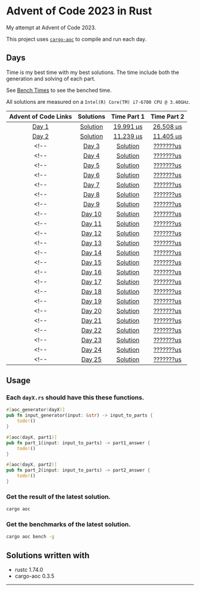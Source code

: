# Advent of Code 2023 in Rust
My attempt at Advent of Code 2023.

This project uses [`cargo-aoc`][cargo-aoc] to compile and run each day.

## Days

Time is my best time with my best solutions. 
The time include both the generation and solving of each part.

See [Bench Times](bench-times) to see the benched time.

All solutions are measured on a `Intel(R) Core(TM) i7-6700 CPU @ 3.40GHz`.

| Advent of Code Links |         Solutions         |             Time Part 1             |              Time Part 2           |
|:--------------------:|:-------------------------:|:-----------------------------------:|:----------------------------------:|
| [Day 1][day01]       | [Solution](./src/day1.rs)  | [19.991 µs](bench-times/day1.txt)  | [26.508 µs](bench-times/day1.txt)  |
| [Day 2][day02]       | [Solution](./src/day2.rs)  | [11.239 µs](bench-times/day2.txt)  | [11.405 µs](bench-times/day2.txt)  |
<!-- | [Day 3][day03]       | [Solution](./src/day3.rs)  | [???????us](bench-times/day3.txt)  | [???????us](bench-times/day3.txt)  | -->
<!-- | [Day 4][day04]       | [Solution](./src/day4.rs)  | [???????us](bench-times/day4.txt)  | [???????us](bench-times/day4.txt)  | -->
<!-- | [Day 5][day05]       | [Solution](./src/day5.rs)  | [???????us](bench-times/day5.txt)  | [???????us](bench-times/day5.txt)  | -->
<!-- | [Day 6][day06]       | [Solution](./src/day6.rs)  | [???????us](bench-times/day6.txt)  | [???????us](bench-times/day6.txt)  | -->
<!-- | [Day 7][day07]       | [Solution](./src/day7.rs)  | [???????us](bench-times/day7.txt)  | [???????us](bench-times/day7.txt)  | -->
<!-- | [Day 8][day08]       | [Solution](./src/day8.rs)  | [???????us](bench-times/day8.txt)  | [???????us](bench-times/day8.txt)  | -->
<!-- | [Day 9][day09]       | [Solution](./src/day9.rs)  | [???????us](bench-times/day9.txt)  | [???????us](bench-times/day9.txt)  | -->
<!-- | [Day 10][day10]      | [Solution](./src/day10.rs) | [???????us](bench-times/day10.txt) | [???????us](bench-times/day10.txt) | -->
<!-- | [Day 11][day11]      | [Solution](./src/day11.rs) | [???????us](bench-times/day11.txt) | [???????us](bench-times/day11.txt) | -->
<!-- | [Day 12][day12]      | [Solution](./src/day12.rs) | [???????us](bench-times/day12.txt) | [???????us](bench-times/day12.txt) | -->
<!-- | [Day 13][day13]      | [Solution](./src/day13.rs) | [???????us](bench-times/day13.txt) | [???????us](bench-times/day13.txt) | -->
<!-- | [Day 14][day14]      | [Solution](./src/day14.rs) | [???????us](bench-times/day14.txt) | [???????us](bench-times/day14.txt) | -->
<!-- | [Day 15][day15]      | [Solution](./src/day15.rs) | [???????us](bench-times/day15.txt) | [???????us](bench-times/day15.txt) | -->
<!-- | [Day 16][day16]      | [Solution](./src/day16.rs) | [???????us](bench-times/day16.txt) | [???????us](bench-times/day16.txt) | -->
<!-- | [Day 17][day17]      | [Solution](./src/day17.rs) | [???????us](bench-times/day17.txt) | [???????us](bench-times/day17.txt) | -->
<!-- | [Day 18][day18]      | [Solution](./src/day18.rs) | [???????us](bench-times/day18.txt) | [???????us](bench-times/day18.txt) | -->
<!-- | [Day 19][day19]      | [Solution](./src/day19.rs) | [???????us](bench-times/day19.txt) | [???????us](bench-times/day19.txt) | -->
<!-- | [Day 20][day20]      | [Solution](./src/day20.rs) | [???????us](bench-times/day20.txt) | [???????us](bench-times/day20.txt) | -->
<!-- | [Day 21][day21]      | [Solution](./src/day21.rs) | [???????us](bench-times/day21.txt) | [???????us](bench-times/day21.txt) | -->
<!-- | [Day 22][day22]      | [Solution](./src/day22.rs) | [???????us](bench-times/day22.txt) | [???????us](bench-times/day22.txt) | -->
<!-- | [Day 23][day23]      | [Solution](./src/day23.rs) | [???????us](bench-times/day23.txt) | [???????us](bench-times/day23.txt) | -->
<!-- | [Day 24][day24]      | [Solution](./src/day24.rs) | [???????us](bench-times/day24.txt) | [???????us](bench-times/day24.txt) | -->
<!-- | [Day 25][day25]      | [Solution](./src/day25.rs) | [???????us](bench-times/day15.txt) | [???????us](bench-times/day15.txt) | -->

[day01]: https://adventofcode.com/2023/day/1
[day02]: https://adventofcode.com/2023/day/2
[day03]: https://adventofcode.com/2023/day/3
[day04]: https://adventofcode.com/2023/day/4
[day05]: https://adventofcode.com/2023/day/5
[day06]: https://adventofcode.com/2023/day/6
[day07]: https://adventofcode.com/2023/day/7
[day08]: https://adventofcode.com/2023/day/8
[day09]: https://adventofcode.com/2023/day/9
[day10]: https://adventofcode.com/2023/day/10
[day11]: https://adventofcode.com/2023/day/11
[day12]: https://adventofcode.com/2023/day/12
[day13]: https://adventofcode.com/2023/day/13
[day14]: https://adventofcode.com/2023/day/14
[day15]: https://adventofcode.com/2023/day/15
[day16]: https://adventofcode.com/2023/day/16
[day17]: https://adventofcode.com/2023/day/17
[day18]: https://adventofcode.com/2023/day/18
[day19]: https://adventofcode.com/2023/day/19
[day20]: https://adventofcode.com/2023/day/20
[day21]: https://adventofcode.com/2023/day/21
[day22]: https://adventofcode.com/2023/day/22
[day23]: https://adventofcode.com/2023/day/23
[day24]: https://adventofcode.com/2023/day/24
[day25]: https://adventofcode.com/2023/day/25

## Usage

### Each `dayX.rs` should have this these functions.
```rust
#[aoc_generator(dayX)]
pub fn input_generator(input: &str) -> input_to_parts {
    todo!()
}

#[aoc(dayX, part1)]
pub fn part_1(input: input_to_parts) -> part1_answer {
    todo!()
}

#[aoc(dayX, part2)]
pub fn part_2(input: input_to_parts) -> part2_answer {
    todo!()
}
```

### Get the result of the latest solution.
```bash
cargo aoc
```

### Get the benchmarks of the latest solution.
```bash
cargo aoc bench -g
```

## Solutions written with
* rustc 1.74.0
* cargo-aoc 0.3.5


---

[aoc]: https://adventofcode.com/
[rust]: https://rust-lang.org
[cargo-aoc]: https://github.com/gobanos/cargo-aoc
[aoc-runner]: https://github.com/gobanos/aoc-runner